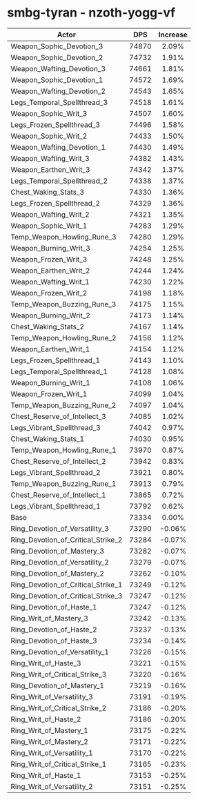 # smbg-tyran - nzoth-yogg-vf
| Actor | DPS | Increase |
|---|:---:|:---:|
|Weapon_Sophic_Devotion_3|74870|2.09%|
|Weapon_Sophic_Devotion_2|74732|1.91%|
|Weapon_Wafting_Devotion_3|74661|1.81%|
|Weapon_Sophic_Devotion_1|74572|1.69%|
|Weapon_Wafting_Devotion_2|74543|1.65%|
|Legs_Temporal_Spellthread_3|74518|1.61%|
|Weapon_Sophic_Writ_3|74507|1.60%|
|Legs_Frozen_Spellthread_3|74496|1.58%|
|Weapon_Sophic_Writ_2|74433|1.50%|
|Weapon_Wafting_Devotion_1|74430|1.49%|
|Weapon_Wafting_Writ_3|74382|1.43%|
|Weapon_Earthen_Writ_3|74342|1.37%|
|Legs_Temporal_Spellthread_2|74338|1.37%|
|Chest_Waking_Stats_3|74330|1.36%|
|Legs_Frozen_Spellthread_2|74329|1.36%|
|Weapon_Wafting_Writ_2|74321|1.35%|
|Weapon_Sophic_Writ_1|74283|1.29%|
|Temp_Weapon_Howling_Rune_3|74280|1.29%|
|Weapon_Burning_Writ_3|74254|1.25%|
|Weapon_Frozen_Writ_3|74248|1.25%|
|Weapon_Earthen_Writ_2|74244|1.24%|
|Weapon_Wafting_Writ_1|74230|1.22%|
|Weapon_Frozen_Writ_2|74198|1.18%|
|Temp_Weapon_Buzzing_Rune_3|74175|1.15%|
|Weapon_Burning_Writ_2|74173|1.14%|
|Chest_Waking_Stats_2|74167|1.14%|
|Temp_Weapon_Howling_Rune_2|74156|1.12%|
|Weapon_Earthen_Writ_1|74154|1.12%|
|Legs_Frozen_Spellthread_1|74143|1.10%|
|Legs_Temporal_Spellthread_1|74128|1.08%|
|Weapon_Burning_Writ_1|74108|1.06%|
|Weapon_Frozen_Writ_1|74099|1.04%|
|Temp_Weapon_Buzzing_Rune_2|74097|1.04%|
|Chest_Reserve_of_Intellect_3|74085|1.02%|
|Legs_Vibrant_Spellthread_3|74042|0.97%|
|Chest_Waking_Stats_1|74030|0.95%|
|Temp_Weapon_Howling_Rune_1|73970|0.87%|
|Chest_Reserve_of_Intellect_2|73942|0.83%|
|Legs_Vibrant_Spellthread_2|73921|0.80%|
|Temp_Weapon_Buzzing_Rune_1|73913|0.79%|
|Chest_Reserve_of_Intellect_1|73865|0.72%|
|Legs_Vibrant_Spellthread_1|73792|0.62%|
|Base|73334|0.00%|
|Ring_Devotion_of_Versatility_3|73290|-0.06%|
|Ring_Devotion_of_Critical_Strike_2|73284|-0.07%|
|Ring_Devotion_of_Mastery_3|73282|-0.07%|
|Ring_Devotion_of_Versatility_2|73279|-0.07%|
|Ring_Devotion_of_Mastery_2|73262|-0.10%|
|Ring_Devotion_of_Critical_Strike_1|73249|-0.12%|
|Ring_Devotion_of_Critical_Strike_3|73247|-0.12%|
|Ring_Devotion_of_Haste_1|73247|-0.12%|
|Ring_Writ_of_Mastery_3|73242|-0.13%|
|Ring_Devotion_of_Haste_2|73237|-0.13%|
|Ring_Devotion_of_Haste_3|73234|-0.14%|
|Ring_Devotion_of_Versatility_1|73226|-0.15%|
|Ring_Writ_of_Haste_3|73221|-0.15%|
|Ring_Writ_of_Critical_Strike_3|73220|-0.16%|
|Ring_Devotion_of_Mastery_1|73219|-0.16%|
|Ring_Writ_of_Versatility_3|73191|-0.19%|
|Ring_Writ_of_Critical_Strike_2|73186|-0.20%|
|Ring_Writ_of_Haste_2|73186|-0.20%|
|Ring_Writ_of_Mastery_1|73175|-0.22%|
|Ring_Writ_of_Mastery_2|73171|-0.22%|
|Ring_Writ_of_Versatility_1|73170|-0.22%|
|Ring_Writ_of_Critical_Strike_1|73165|-0.23%|
|Ring_Writ_of_Haste_1|73153|-0.25%|
|Ring_Writ_of_Versatility_2|73151|-0.25%|
